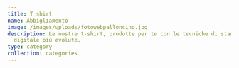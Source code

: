```yaml
---
title: T shirt
name: Abbigliamento
image: /images/uploads/fotowebpalloncino.jpg
description: Le nostre t-shirt, prodotte per te con le tecniche di stampa
  digitale più evolute.
type: category
collection: categories
---
```

